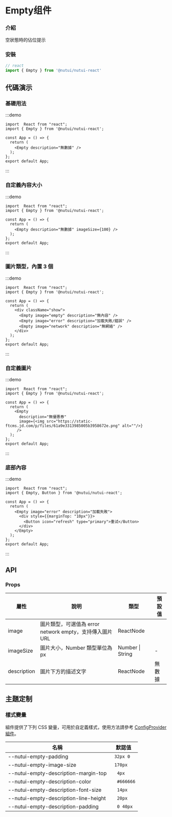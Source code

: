 #  Empty组件

### 介紹

空狀態時的佔位提示

### 安裝

```javascript
// react
import { Empty } from '@nutui/nutui-react'

```

## 代碼演示

### 基礎用法
:::demo
```tsx
import  React from "react";
import { Empty } from '@nutui/nutui-react';

const App = () => {
  return (
    <Empty description="無數據" />
  );
};
export default App;
```
:::

### 自定義內容大小
:::demo
```tsx
import  React from "react";
import { Empty } from '@nutui/nutui-react';

const App = () => {
  return (
    <Empty description="無數據" imageSize={100} />
  );
};
export default App;
```
:::

### 圖片類型，內置 3 個
:::demo
```tsx
import  React from "react";
import { Empty } from '@nutui/nutui-react';

const App = () => {
  return (
    <div className="show">
      <Empty image="empty" description="無內容" />
      <Empty image="error" description="加載失敗/錯誤" />
      <Empty image="network" description="無網絡" />
    </div>
  );
};
export default App;
```
:::

### 自定義圖片
:::demo
```tsx
import  React from "react";
import { Empty } from '@nutui/nutui-react';

const App = () => {
  return (
    <Empty
      description="無優惠券" 
      image={<img src="https://static-ftcms.jd.com/p/files/61a9e3313985005b3958672e.png" alt=""/>}
     />
  );
};
export default App;
```
:::


### 底部內容
:::demo
```tsx
import  React from "react";
import { Empty, Button } from '@nutui/nutui-react';

const App = () => {
  return (
    <Empty image="error" description="加載失敗">
      <div style={{marginTop: "10px"}}>
        <Button icon="refresh" type="primary">重试</Button>
      </div>
    </Empty>
  );
};
export default App;
```
:::
## API

### Props

| 屬性 | 說明 | 類型 | 預設值           |
|--------------|----------------------------------|--------|------------------|
| image         | 圖片類型，可選值為 error network empty，支持傳入圖片 URL              | ReactNode       |
| imageSize        | 圖片大小，Number 類型單位為 px                    | Number \| String | -       |
| description         | 圖片下方的描述文字  | ReactNode |    無數據             |


## 主題定制

### 樣式變量

組件提供了下列 CSS 變量，可用於自定義樣式，使用方法請參考 [ConfigProvider 組件](#/zh-CN/component/configprovider)。

| 名稱 | 默認值 |
| --- | --- |
| --nutui-empty-padding | ` 32px 0` |
| --nutui-empty-image-size | ` 170px` |
| --nutui-empty-description-margin-top | `  4px` |
| --nutui-empty-description-color | `  #666666` |
| --nutui-empty-description-font-size | `  14px` |
| --nutui-empty-description-line-height | `  20px` |
| --nutui-empty-description-padding | `  0 40px` |
